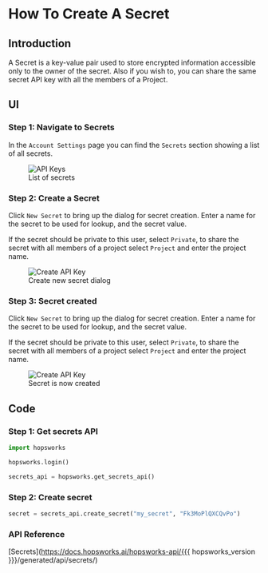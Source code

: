 # How To Create A Secret

## Introduction

A Secret is a key-value pair used to store encrypted information accessible only to the owner of the secret. 
Also if you wish to, you can share the same secret API key with all the members of a Project.

## UI

### Step 1: Navigate to Secrets

In the `Account Settings` page you can find the `Secrets` section showing a list of all secrets.

<p align="center">
  <figure>
    <img src="../../../../assets/images/guides/secrets/secrets.png" alt="API Keys">
    <figcaption>List of secrets</figcaption>
  </figure>
</p>

### Step 2: Create a Secret

Click `New Secret` to bring up the dialog for secret creation. Enter a name for the secret to be used for lookup, and the secret value.

If the secret should be private to this user, select `Private`, to share the secret with all members of a project select `Project` and enter the project name.

<p align="center">
  <figure>
    <img src="../../../../assets/images/guides/secrets/create_new_secret.png" alt="Create API Key">
    <figcaption>Create new secret dialog</figcaption>
  </figure>
</p>

### Step 3: Secret created

Click `New Secret` to bring up the dialog for secret creation. Enter a name for the secret to be used for lookup, and the secret value.

If the secret should be private to this user, select `Private`, to share the secret with all members of a project select `Project` and enter the project name.

<p align="center">
  <figure>
    <img src="../../../../assets/images/guides/secrets/secret_created.png" alt="Create API Key">
    <figcaption>Secret is now created</figcaption>
  </figure>
</p>

## Code

### Step 1: Get secrets API

```python
import hopsworks

hopsworks.login()

secrets_api = hopsworks.get_secrets_api()
```

### Step 2: Create secret

```python
secret = secrets_api.create_secret("my_secret", "Fk3MoPlQXCQvPo")
```

### API Reference

[Secrets](https://docs.hopsworks.ai/hopsworks-api/{{{ hopsworks_version }}}/generated/api/secrets/)
